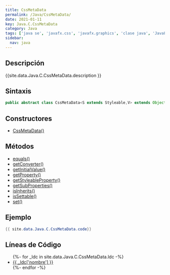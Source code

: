 ```yaml
---
title: CssMetaData
permalink: /Java/CssMetaData/
date: 2021-01-11
key: Java.C.CssMetaData
category: Java
tags: ['java se', 'javafx.css', 'javafx.graphics', 'clase java', 'JavaFX 8.0']
sidebar: 
  nav: java
---
```


## Descripción
{{site.data.Java.C.CssMetaData.description }}

## Sintaxis
~~~java
public abstract class CssMetaData<S extends Styleable,V> extends Object
~~~

## Constructores
* [CssMetaData()](/Java/CssMetaData/CssMetaData/)

## Métodos
* [equals()](/Java/CssMetaData/equals)
* [getConverter()](/Java/CssMetaData/getConverter)
* [getInitialValue()](/Java/CssMetaData/getInitialValue)
* [getProperty()](/Java/CssMetaData/getProperty)
* [getStyleableProperty()](/Java/CssMetaData/getStyleableProperty)
* [getSubProperties()](/Java/CssMetaData/getSubProperties)
* [isInherits()](/Java/CssMetaData/isInherits)
* [isSettable()](/Java/CssMetaData/isSettable)
* [set()](/Java/CssMetaData/set)

## Ejemplo
~~~java
{{ site.data.Java.C.CssMetaData.code}}
~~~

## Líneas de Código
<ul>
{%- for _ldc in site.data.Java.C.CssMetaData.ldc -%}
   <li>
       <a href="{{_ldc['url'] }}">{{ _ldc['nombre'] }}</a>
   </li>
{%- endfor -%}
</ul>
